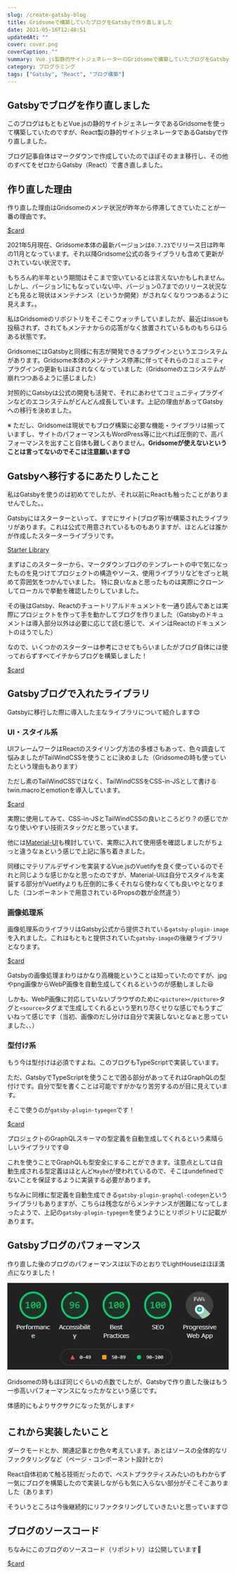 ```yaml
---
slug: /create-gatsby-blog
title: Gridsomeで構築していたブログをGatsbyで作り直しました
date: 2021-05-16T12:48:51
updatedAt: ""
cover: cover.png
coverCaption: ""
summary: Vue.js製静的サイトジェネレーターのGridsomeで構築していたブログをGatsbyでゼロから構築しなおしました！
category: プログラミング
tags: ["Gatsby", "React", "ブログ構築"]
---
```


## Gatsbyでブログを作り直しました

このブログはもともとVue.jsの静的サイトジェネレータであるGridsomeを使って構築していたのですが、React製の静的サイトジェネレータであるGatsbyで作り直しました。

ブログ記事自体はマークダウンで作成していたのでほぼそのまま移行し、その他のすべてをゼロからGatsby（React）で書き直しました。

## 作り直した理由

作り直した理由はGridsomeのメンテ状況が昨年から停滞してきていたことが一番の理由です。

[$card](https://github.com/gridsome/gridsome)

2021年5月現在、Gridsome本体の最新バージョンは`0.7.23`でリリース日は昨年の11月となっています。それ以降Gridsome公式の各ライブラリも含めて更新がされていない状況です。

もちろん約半年という期間はそこまで空いているとは言えないかもしれません。しかし、バージョン1にもなっていない中、バージョン0.7までのリリース状況なども見ると現状はメンテナンス（というか開発）がされなくなりつつあるように見えます。。

私はGridsomeのリポジトリをそこそこウォッチしていましたが、最近はissueも投稿されず、されてもメンテナからの応答がなく放置されているものもちらほらある状態です。

GridsomeにはGatsbyと同様に有志が開発できるプラグインというエコシステムがあります。Gridsome本体のメンテナンス停滞に伴ってそれらのコミュニティプラグインの更新もほぼされなくなっていました（Gridsomeのエコシステムが崩れつつあるように感じました）

対照的にGatsbyは公式の開発も活発で、それにあわせてコミュニティプラグインなどのエコシステムがどんどん成長しています。上記の理由があってGatsbyへの移行を決めました。

※ ただし、Gridsomeは現状でもブログ構築に必要な機能・ライブラリは揃っていますし、サイトのパフォーマンスもWordPress等に比べれば圧倒的で、高パフォーマンスを出すこと自体も難しくありません。**Gridsomeが使えないということは言ってないのでそこは注意願います😉**

## Gatsbyへ移行するにあたりしたこと

私はGatsbyを使うのは初めてでしたが、それ以前にReactも触ったことがありませんでした。。

Gatsbyにはスターターといって、すでにサイト(ブログ等)が構築されたライブラリがあります。これは公式で用意されているものもありますが、ほとんどは誰かが作成したスターターライブラリです。

[Starter Library](https://www.gatsbyjs.com/starters/)

まずはこのスターターから、マークダウンブログのテンプレートの中で気になったものを見つけてプロジェクトの構造やソース、使用ライブラリなどをざっと眺めて雰囲気をつかんでいました。
特に良いなぁと思ったものは実際にクローンしてローカルで挙動を確認したりしていました。

その後はGatsby、Reactのチュートリアルドキュメントを一通り読んであとは実際にプロジェクトを作って手を動かしてブログを作りました（Gatsbyのドキュメントは導入部分以外は必要に応じて読む感じで、メインはReactのドキュメントのほうでした）

なので、いくつかのスターターは参考にさせてもらいましたがブログ自体には使っておらずすべてイチからブログを構築しました！

[$card](https://ja.reactjs.org/tutorial/tutorial.html)

## Gatsbyブログで入れたライブラリ

Gatsbyに移行した際に導入した主なライブラリについて紹介します😊

### UI・スタイル系

UIフレームワークはReactのスタイリング方法の多様さもあって、色々調査して悩みましたがTailWindCSSを使うことに決めました（Gridsomeの時も使っていたという理由もあります）

ただし素のTailWindCSSではなく、TailWindCSSをCSS-in-JSとして書けるtwin.macroとemotionを導入しています。

[$card](https://github.com/ben-rogerson/twin.macro)

実際に使用してみて、CSS-in-JSとTailWindCSSの良いところどり？の感じでかなり使いやすい技術スタックだと思っています。

他には[Material-UI](https://material-ui.com/)も検討していて、実際に入れて使用感を確認しましたがちょっと違うなぁという感じで上記に落ち着きました。

同様にマテリアルデザインを実装するVue.jsのVuetifyを良く使っているのでそれと同じような感じかなと思ったのですが、Material-UIは自分でスタイルを実装する部分がVuetifyよりも圧倒的に多くそれなら使わなくても良いやとなりました（コンポーネントで用意されているPropsの数が全然違う）

### 画像処理系

画像処理系のライブラリはGatsby公式から提供されている`gatsby-plugin-image`を入れました。これはもともと提供されていた`gatsby-image`の後継ライブラリとなります。

[$card](https://www.gatsbyjs.com/plugins/gatsby-plugin-image/)

Gatsbyの画像処理まわりはかなり高機能ということは知っていたのですが、jpgやpng画像からWebP画像を自動生成してくれるというのが感動しました😆

しかも、WebP画像に対応していないブラウザのために`<picture></picture>`タグと`<source>`タグまで生成してくれるという至れり尽くせりな感じでもうすごいねって感じです（当初、画像のだし分けは自分で実装しないとなぁと思っていました、、）

### 型付け系

もう今は型付けは必須ですよね。このブログもTypeScriptで実装しています。

ただ、GatsbyでTypeScriptを使うことで困る部分があってそれはGraphQLの型付けです。自分で型を書くことは可能ですがかなり苦労するのが目に見えています。

そこで使うのが`gatsby-plugin-typegen`です！

[$card](https://github.com/cometkim/gatsby-plugin-typegen)

プロジェクトのGraphQLスキーマの型定義を自動生成してくれるという素晴らしいライブラリです😄

これを使うことでGraphQLも型安全にすることができます。注意点としては自動生成される型定義はほとんど`Maybe`が使われているので、そこはundefinedでないことを保証するように実装する必要があります。

ちなみに同様に型定義を自動生成できる`gatsby-plugin-graphql-codegen`というライブラリもありますが、こちらは残念ながらメンテナンスが困難になってしまったようで、上記の`gatsby-plugin-typegen`を使うようにとリポジトリに記載があります。

## Gatsbyブログのパフォーマンス

作り直した後のブログのパフォーマンスは以下のとおりでLightHouseはほぼ満点になりました！

![LightHouse](./lighthouse.png)

Gridsomeの時もほぼ同じぐらいの点数でしたが、Gatsbyで作り直した後はもう一歩高いパフォーマンスになったかなという感じです。

体感的にもよりサクサクになった気がします⚡

## これから実装したいこと

ダークモードとか、関連記事とか色々考えています。あとはソースの全体的なリファクタリングなど（ページ・コンポーネント設計とか）

React自体初めて触る技術だったので、ベストプラクティスみたいのもわからず一気にブログを構築したので実装しながらも気に入らない部分がそこそこありました（あります）

そういうところは今後継続的にリファクタリングしていきたいと思っています😊

## ブログのソースコード

ちなみにこのブログのソースコード（リポジトリ）は公開しています👋

[$card](https://github.com/k-urtica/myblog)